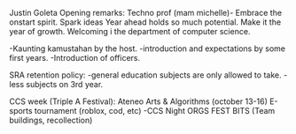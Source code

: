 Justin Goleta
Opening remarks:
Techno prof (mam michelle)-
Embrace the onstart spirit.
Spark ideas
Year ahead holds so much potential.
Make it the year of growth.
Welcoming i  the department of computer science.

-Kaunting kamustahan by the host.
-introduction and expectations by some first years.
-Introduction of officers.

SRA retention policy:
-general education subjects are only allowed to take.
-less subjects on 3rd year.

CCS week (Triple A Festival):
Ateneo Arts & Algorithms (october 13-16)
E-sports tournament (roblox, cod, etc)
-CCS Night
ORGS FEST
BITS (Team buildings, recollection)
